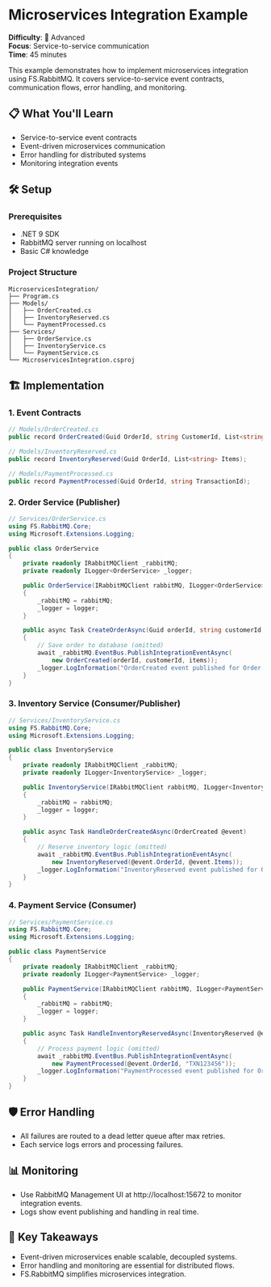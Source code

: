 # Microservices Integration Example

**Difficulty**: 🔴 Advanced  
**Focus**: Service-to-service communication  
**Time**: 45 minutes

This example demonstrates how to implement microservices integration using FS.RabbitMQ. It covers service-to-service event contracts, communication flows, error handling, and monitoring.

## 📋 What You'll Learn
- Service-to-service event contracts
- Event-driven microservices communication
- Error handling for distributed systems
- Monitoring integration events

## 🛠️ Setup

### Prerequisites
- .NET 9 SDK
- RabbitMQ server running on localhost
- Basic C# knowledge

### Project Structure
```
MicroservicesIntegration/
├── Program.cs
├── Models/
│   ├── OrderCreated.cs
│   ├── InventoryReserved.cs
│   └── PaymentProcessed.cs
├── Services/
│   ├── OrderService.cs
│   ├── InventoryService.cs
│   └── PaymentService.cs
└── MicroservicesIntegration.csproj
```

## 🏗️ Implementation

### 1. Event Contracts

```csharp
// Models/OrderCreated.cs
public record OrderCreated(Guid OrderId, string CustomerId, List<string> Items);

// Models/InventoryReserved.cs
public record InventoryReserved(Guid OrderId, List<string> Items);

// Models/PaymentProcessed.cs
public record PaymentProcessed(Guid OrderId, string TransactionId);
```

### 2. Order Service (Publisher)

```csharp
// Services/OrderService.cs
using FS.RabbitMQ.Core;
using Microsoft.Extensions.Logging;

public class OrderService
{
    private readonly IRabbitMQClient _rabbitMQ;
    private readonly ILogger<OrderService> _logger;

    public OrderService(IRabbitMQClient rabbitMQ, ILogger<OrderService> logger)
    {
        _rabbitMQ = rabbitMQ;
        _logger = logger;
    }

    public async Task CreateOrderAsync(Guid orderId, string customerId, List<string> items)
    {
        // Save order to database (omitted)
        await _rabbitMQ.EventBus.PublishIntegrationEventAsync(
            new OrderCreated(orderId, customerId, items));
        _logger.LogInformation("OrderCreated event published for Order {OrderId}", orderId);
    }
}
```

### 3. Inventory Service (Consumer/Publisher)

```csharp
// Services/InventoryService.cs
using FS.RabbitMQ.Core;
using Microsoft.Extensions.Logging;

public class InventoryService
{
    private readonly IRabbitMQClient _rabbitMQ;
    private readonly ILogger<InventoryService> _logger;

    public InventoryService(IRabbitMQClient rabbitMQ, ILogger<InventoryService> logger)
    {
        _rabbitMQ = rabbitMQ;
        _logger = logger;
    }

    public async Task HandleOrderCreatedAsync(OrderCreated @event)
    {
        // Reserve inventory logic (omitted)
        await _rabbitMQ.EventBus.PublishIntegrationEventAsync(
            new InventoryReserved(@event.OrderId, @event.Items));
        _logger.LogInformation("InventoryReserved event published for Order {OrderId}", @event.OrderId);
    }
}
```

### 4. Payment Service (Consumer)

```csharp
// Services/PaymentService.cs
using FS.RabbitMQ.Core;
using Microsoft.Extensions.Logging;

public class PaymentService
{
    private readonly IRabbitMQClient _rabbitMQ;
    private readonly ILogger<PaymentService> _logger;

    public PaymentService(IRabbitMQClient rabbitMQ, ILogger<PaymentService> logger)
    {
        _rabbitMQ = rabbitMQ;
        _logger = logger;
    }

    public async Task HandleInventoryReservedAsync(InventoryReserved @event)
    {
        // Process payment logic (omitted)
        await _rabbitMQ.EventBus.PublishIntegrationEventAsync(
            new PaymentProcessed(@event.OrderId, "TXN123456"));
        _logger.LogInformation("PaymentProcessed event published for Order {OrderId}", @event.OrderId);
    }
}
```

## 🛡️ Error Handling
- All failures are routed to a dead letter queue after max retries.
- Each service logs errors and processing failures.

## 📊 Monitoring
- Use RabbitMQ Management UI at http://localhost:15672 to monitor integration events.
- Logs show event publishing and handling in real time.

## 🎯 Key Takeaways
- Event-driven microservices enable scalable, decoupled systems.
- Error handling and monitoring are essential for distributed flows.
- FS.RabbitMQ simplifies microservices integration. 